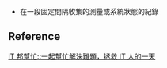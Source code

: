 
- 在一段固定間隔收集的測量或系統狀態的紀錄


## Reference

[iT 邦幫忙::一起幫忙解決難題，拯救 IT 人的一天](https://ithelp.ithome.com.tw/m/articles/10233746)